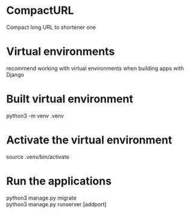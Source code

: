 # CompactURL
Compact long URL to shortener one

# Virtual environments
recommend working with virtual environments when building apps with Django

# Built virtual environment
python3 -m venv .venv

# Activate the virtual environment
source .venv/bin/activate

# Run the applications 
python3 manage.py migrate <br/>
python3 manage.py runserver [addport]
